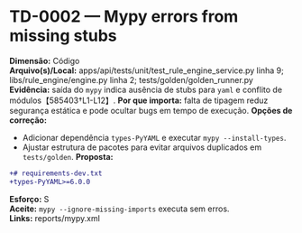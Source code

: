 # TD-0002 — Mypy errors from missing stubs
**Dimensão:** Código  
**Arquivo(s)/Local:** apps/api/tests/unit/test_rule_engine_service.py linha 9; libs/rule_engine/engine.py linha 2; tests/golden/golden_runner.py  
**Evidência:** saída do `mypy` indica ausência de stubs para `yaml` e conflito de módulos【585403†L1-L12】.
**Por que importa:** falta de tipagem reduz segurança estática e pode ocultar bugs em tempo de execução.
**Opções de correção:**
- Adicionar dependência `types-PyYAML` e executar `mypy --install-types`.
- Ajustar estrutura de pacotes para evitar arquivos duplicados em `tests/golden`.
**Proposta:**
```diff
+# requirements-dev.txt
+types-PyYAML>=6.0.0
```
**Esforço:** S  
**Aceite:** `mypy --ignore-missing-imports` executa sem erros.  
**Links:** reports/mypy.xml

